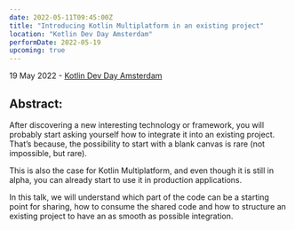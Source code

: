 ```yaml
---
date: 2022-05-11T09:45:00Z
title: "Introducing Kotlin Multiplatform in an existing project"
location: "Kotlin Dev Day Amsterdam"
performDate: 2022-05-19
upcoming: true
---
```


19 May 2022 - [Kotlin Dev Day Amsterdam](https://kotlindevday.com/session/introducing-kotlin-multiplatform-in-existing-project/)

## Abstract:

After discovering a new interesting technology or framework, you will probably start asking yourself how to integrate it into an existing project. That’s because, the possibility to start with a blank canvas is rare (not impossible, but rare).

This is also the case for Kotlin Multiplatform, and even though it is still in alpha, you can already start to use it in production applications.

In this talk, we will understand which part of the code can be a starting point for sharing, how to consume the shared code and how to structure an existing project to have an as smooth as possible integration.
